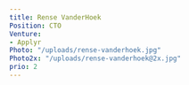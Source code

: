 ```yaml
---
title: Rense VanderHoek
Position: CTO
Venture:
- Applyr
Photo: "/uploads/rense-vanderhoek.jpg"
Photo2x: "/uploads/rense-vanderhoek@2x.jpg"
prio: 2
---
```


